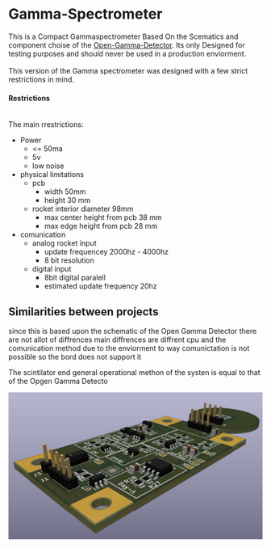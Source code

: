 # Gamma-Spectrometer
This is a Compact Gammaspectrometer Based On the Scematics and component choise of the [Open-Gamma-Detector](https://github.com/Open-Gamma-Project/Open-Gamma-Detector).
Its only Designed for testing purposes and should never be used in a production enviorment.  
<br>
This version of the Gamma spectrometer was designed with a few strict restrictions in mind.

#### Restrictions
<br>
The main rrestrictions:  <br>

- Power
    - <= 50ma
    - 5v
    - low noise
- physical limitations
    - pcb
        - width 50mm
        - height 30 mm
    - rocket interior diameter 98mm
        - max center height from pcb 38 mm
        - max edge height from pcb 28 mm 
- comunication
    - analog rocket input
        - update frequencey 2000hz - 4000hz
        - 8 bit resolution
    - digital input
        - 8bit digital paralell
        - estimated update frequency 20hz

## Similarities between projects

since this is based upon the schematic of the Open Gamma Detector there are not allot of diffrences
main diffrences are diffrent cpu and the comunication method
due to the enviorment to way comunictation is not possible so the bord does not support it

The scintilator end general operational methon of the systen is equal to that of the Opgen Gamma Detecto


![Alt text](Doc/BoardRender.png)
